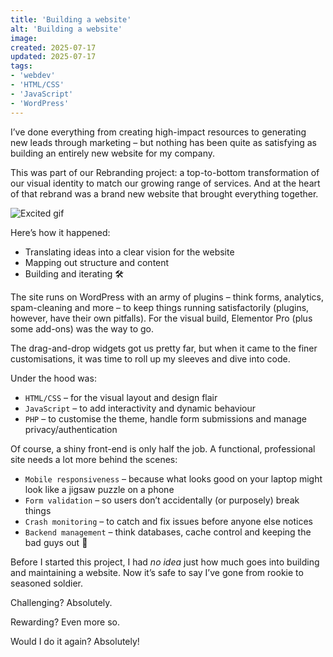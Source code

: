 ```yaml
---
title: 'Building a website'
alt: 'Building a website'
image: 
created: 2025-07-17
updated: 2025-07-17
tags: 
- 'webdev'
- 'HTML/CSS'
- 'JavaScript'
- 'WordPress'
---
```

I’ve done everything from creating high-impact resources to generating new leads through marketing – but nothing has been quite as satisfying as building an entirely new website for my company.

This was part of our Rebranding project: a top-to-bottom transformation of our visual identity to match our growing range of services. And at the heart of that rebrand was a brand new website that brought everything together.

![Excited gif](https://media0.giphy.com/media/v1.Y2lkPTc5MGI3NjExcjZkZWs2NWdwMjQ5dWJ3MGVpbjIxMHFwaGEzYWR3bmJja2xhcjVnaCZlcD12MV9pbnRlcm5hbF9naWZfYnlfaWQmY3Q9Zw/JERsqkIHhc3QkONRyM/giphy.gif)

Here’s how it happened:

- Translating ideas into a clear vision for the website
- Mapping out structure and content
- Building and iterating 🛠️

The site runs on WordPress with an army of plugins – think forms, analytics, spam-cleaning and more – to keep things running satisfactorily (plugins, however, have their own pitfalls). For the visual build, Elementor Pro (plus some add-ons) was the way to go.

The drag-and-drop widgets got us pretty far, but when it came to the finer customisations, it was time to roll up my sleeves and dive into code.

Under the hood was:

- `HTML/CSS` – for the visual layout and design flair
- `JavaScript` – to add interactivity and dynamic behaviour
- `PHP` – to customise the theme, handle form submissions and manage privacy/authentication

Of course, a shiny front-end is only half the job. A functional, professional site needs a lot more behind the scenes:

- `Mobile responsiveness` – because what looks good on your laptop might look like a jigsaw puzzle on a phone
- `Form validation` – so users don’t accidentally (or purposely) break things
- `Crash monitoring` – to catch and fix issues before anyone else notices
- `Backend management` – think databases, cache control and keeping the bad guys out 🔐

Before I started this project, I had *no idea* just how much goes into building and maintaining a website. Now it’s safe to say I’ve gone from rookie to seasoned soldier.

Challenging? Absolutely.

Rewarding? Even more so.

Would I do it again? Absolutely!



